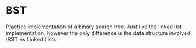 # BST
Practice implementation of a binary search tree. Just like the linked list implementation, however the only difference is the data structure involved (BST vs Linked List).
